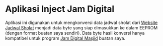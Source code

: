 # Aplikasi Inject Jam Digital

Aplikasi ini digunakan untuk mengkonversi data jadwal sholat dari [Website Jadwal Sholat](https://www.jadwalsholat.org/ "Jadwal Sholat") menjadi data byte yang siap dimasukkan ke dalam EEPROM (dengan format buatan saya sendiri). Data byte hasil konversi hanya kompatibel untuk program [Jam Digital Masjid](https://github.com/yogabprawira/jam-digital-masjid "Jam Digital Masjid") buatan saya. 


